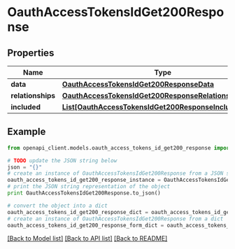 # OauthAccessTokensIdGet200Response


## Properties
Name | Type | Description | Notes
------------ | ------------- | ------------- | -------------
**data** | [**OauthAccessTokensIdGet200ResponseData**](OauthAccessTokensIdGet200ResponseData.md) |  | [optional] 
**relationships** | [**OauthAccessTokensIdGet200ResponseRelationships**](OauthAccessTokensIdGet200ResponseRelationships.md) |  | [optional] 
**included** | [**List[OauthAccessTokensIdGet200ResponseIncludedInner]**](OauthAccessTokensIdGet200ResponseIncludedInner.md) |  | [optional] 

## Example

```python
from openapi_client.models.oauth_access_tokens_id_get200_response import OauthAccessTokensIdGet200Response

# TODO update the JSON string below
json = "{}"
# create an instance of OauthAccessTokensIdGet200Response from a JSON string
oauth_access_tokens_id_get200_response_instance = OauthAccessTokensIdGet200Response.from_json(json)
# print the JSON string representation of the object
print OauthAccessTokensIdGet200Response.to_json()

# convert the object into a dict
oauth_access_tokens_id_get200_response_dict = oauth_access_tokens_id_get200_response_instance.to_dict()
# create an instance of OauthAccessTokensIdGet200Response from a dict
oauth_access_tokens_id_get200_response_form_dict = oauth_access_tokens_id_get200_response.from_dict(oauth_access_tokens_id_get200_response_dict)
```
[[Back to Model list]](../README.md#documentation-for-models) [[Back to API list]](../README.md#documentation-for-api-endpoints) [[Back to README]](../README.md)


